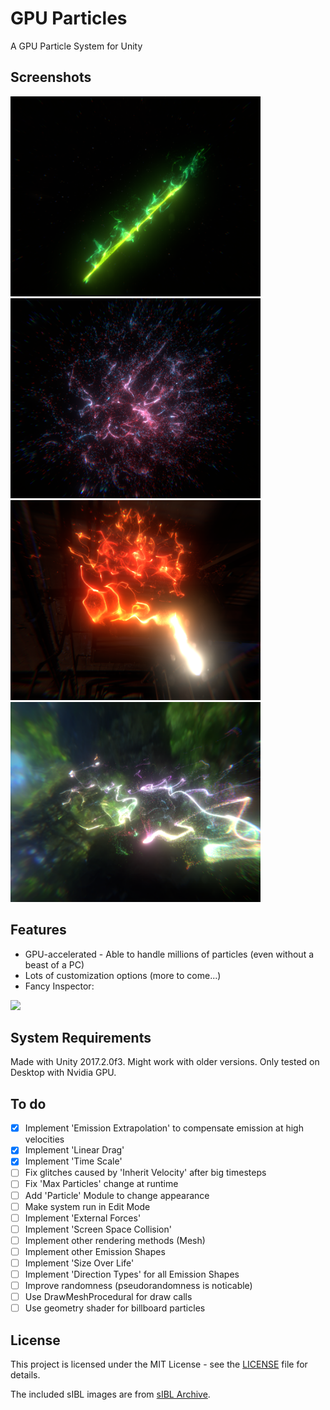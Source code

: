 # GPU Particles
A GPU Particle System for Unity

## Screenshots
<img src="Assets/Screenshots/screenshot3.png" width="400"/> <img src="Assets/Screenshots/screenshot1.png" width="400"/> <img src="Assets/Screenshots/screenshot2.png" width="400"/> <img src="Assets/Screenshots/screenshot0.png" width="400"/>

## Features
- GPU-accelerated - Able to handle millions of particles (even without a beast of a PC)
- Lots of customization options (more to come...)
- Fancy Inspector:
<img src="https://user-images.githubusercontent.com/34353377/34125986-5fe653d8-e438-11e7-8218-fc62254efc5a.png" width="400"/>

## System Requirements
Made with Unity 2017.2.0f3. Might work with older versions. Only tested on Desktop with Nvidia GPU.

## To do
- [x] Implement 'Emission Extrapolation' to compensate emission at high velocities
- [x] Implement 'Linear Drag'
- [x] Implement 'Time Scale'
- [ ] Fix glitches caused by 'Inherit Velocity' after big timesteps
- [ ] Fix 'Max Particles' change at runtime
- [ ] Add 'Particle' Module to change appearance
- [ ] Make system run in Edit Mode
- [ ] Implement 'External Forces'
- [ ] Implement 'Screen Space Collision'
- [ ] Implement other rendering methods (Mesh)
- [ ] Implement other Emission Shapes
- [ ] Implement 'Size Over Life'
- [ ] Implement 'Direction Types' for all Emission Shapes
- [ ] Improve randomness (pseudorandomness is noticable)
- [ ] Use DrawMeshProcedural for draw calls
- [ ] Use geometry shader for billboard particles

## License
This project is licensed under the MIT License - see the [LICENSE](LICENSE) file for details.

The included sIBL images are from [sIBL Archive](http://www.hdrlabs.com/sibl/archive.html).
